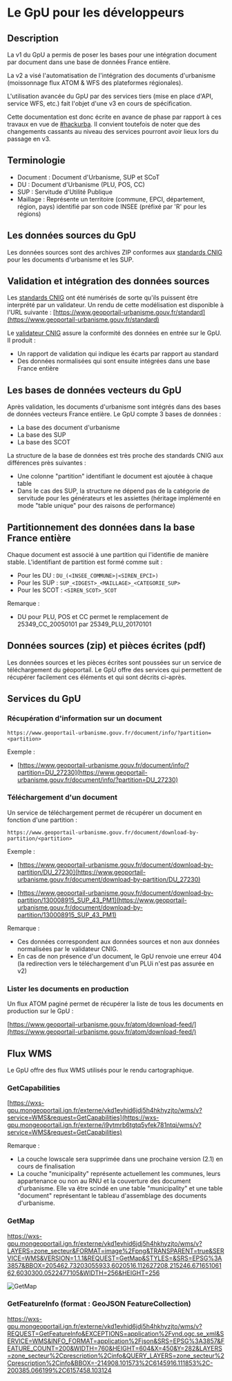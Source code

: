 # Le GpU pour les développeurs

## Description

La v1 du GpU a permis de poser les bases pour une intégration document par document dans une base de données France entière.

La v2 a visé l'automatisation de l'intégration des documents d'urbanisme (moissonnage flux ATOM & WFS des plateformes régionales).

L'utilisation avancée du GpU par des services tiers (mise en place d'API, service WFS, etc.) fait l'objet d'une v3 en cours de spécification.

Cette documentation est donc écrite en avance de phase par rapport à ces travaux en vue de [#hackurba](https://twitter.com/hashtag/hackurba?lang=fr). Il convient toutefois de noter que des changements cassants au niveau des services pourront avoir lieux lors du passage en v3.


## Terminologie

* Document : Document d'Urbanisme, SUP et SCoT
* DU : Document d'Urbanisme (PLU, POS, CC)
* SUP : Servitude d'Utilité Publique
* Maillage : Représente un territoire (commune, EPCI, département, région, pays) identifié par son code INSEE (préfixé par 'R' pour les régions)


## Les données sources du GpU

Les données sources sont des archives ZIP conformes aux [standards CNIG](http://cnig.gouv.fr/?page_id=2732) pour les documents d'urbanisme et les SUP.


## Validation et intégration des données sources

Les [standards CNIG](http://cnig.gouv.fr/?page_id=2732) ont été numérisés de sorte qu'ils puissent être interprété par un validateur. Un rendu de cette modélisation est disponible à l'URL suivante : [https://www.geoportail-urbanisme.gouv.fr/standard](https://www.geoportail-urbanisme.gouv.fr/standard)

Le [validateur CNIG](https://github.com/IGNF/validator) assure la conformité des données en entrée sur le GpU. Il produit :

* Un rapport de validation qui indique les écarts par rapport au standard
* Des données normalisées qui sont ensuite intégrées dans une base France entière

## Les bases de données vecteurs du GpU

Après validation, les documents d'urbanisme sont intégrés dans des bases de données vecteurs France entière. Le GpU compte 3 bases de données :

* La base des document d'urbanisme
* La base des SUP
* La base des SCOT

La structure de la base de données est très proche des standards CNIG aux différences près suivantes :

* Une colonne "partition" identifiant le document est ajoutée à chaque table
* Dans le cas des SUP, la structure ne dépend pas de la catégorie de servitude pour les générateurs et les assiettes (héritage implémenté en mode "table unique" pour des raisons de performance)

## Partitionnement des données dans la base France entière

Chaque document est associé à une partition qui l'identifie de manière stable. L'identifiant de partition est formé comme suit :

* Pour les DU : ```DU_(<INSEE_COMMUNE>|<SIREN_EPCI>)```
* Pour les SUP : ```SUP_<IDGEST>_<MAILLAGE>_<CATEGORIE_SUP>```
* Pour les SCOT : ```<SIREN_SCOT>_SCOT```

Remarque :

* DU pour PLU, POS et CC permet le remplacement de 25349_CC_20050101 par 25349_PLU_20170101


## Données sources (zip) et pièces écrites (pdf)

Les données sources et les pièces écrites sont poussées sur un service de téléchargement du géoportail. Le GpU offre des services qui permettent de récupérer facilement ces éléments et qui sont décrits ci-après.


## Services du GpU

### Récupération d'information sur un document

```
https://www.geoportail-urbanisme.gouv.fr/document/info/?partition=<partition>
```

Exemple :

* [https://www.geoportail-urbanisme.gouv.fr/document/info/?partition=DU_27230](https://www.geoportail-urbanisme.gouv.fr/document/info/?partition=DU_27230)

### Téléchargement d'un document

Un service de téléchargement permet de récupérer un document en fonction d'une partition :

```
https://www.geoportail-urbanisme.gouv.fr/document/download-by-partition/<partition>
```

Exemple :

* [https://www.geoportail-urbanisme.gouv.fr/document/download-by-partition/DU_27230](https://www.geoportail-urbanisme.gouv.fr/document/download-by-partition/DU_27230)

* [https://www.geoportail-urbanisme.gouv.fr/document/download-by-partition/130008915_SUP_43_PM1](https://www.geoportail-urbanisme.gouv.fr/document/download-by-partition/130008915_SUP_43_PM1)

Remarque :

* Ces données correspondent aux données sources et non aux données normalisées par le validateur CNIG.
* En cas de non présence d'un document, le GpU renvoie une erreur 404 (la redirection vers le téléchargement d'un PLUi n'est pas assurée en v2)


### Lister les documents en production

Un flux ATOM paginé permet de récupérer la liste de tous les documents en production sur le GpU :

[https://www.geoportail-urbanisme.gouv.fr/atom/download-feed/](https://www.geoportail-urbanisme.gouv.fr/atom/download-feed/)



## Flux WMS

Le GpU offre des flux WMS utilisés pour le rendu cartographique.

### GetCapabilities

[https://wxs-gpu.mongeoportail.ign.fr/externe/vkd1evhid6jdj5h4hkhyzjto/wms/v?service=WMS&request=GetCapabilities](https://wxs-gpu.mongeoportail.ign.fr/externe/i9ytmrb6tgtq5yfek781ntqi/wms/v?service=WMS&request=GetCapabilities)

Remarque :

* La couche lowscale sera supprimée dans une prochaine version (2.1) en cours de finalisation
* La couche "municipality" représente actuellement les communes, leurs appartenance ou non au RNU et la couverture des document d'urbanisme. Elle va être scindé en une table "municipality" et une table "document" représentant le tableau d'assemblage des documents d'urbanisme.


### GetMap

https://wxs-gpu.mongeoportail.ign.fr/externe/vkd1evhid6jdj5h4hkhyzjto/wms/v?LAYERS=zone_secteur&FORMAT=image%2Fpng&TRANSPARENT=true&SERVICE=WMS&VERSION=1.1.1&REQUEST=GetMap&STYLES=&SRS=EPSG%3A3857&BBOX=205462.73203055933,6020516.112627208,215246.67165106162,6030300.0522477105&WIDTH=256&HEIGHT=256

![GetMap](https://wxs-gpu.mongeoportail.ign.fr/externe/i9ytmrb6tgtq5yfek781ntqi/wms/v?LAYERS=zone_secteur&FORMAT=image%2Fpng&TRANSPARENT=true&SERVICE=WMS&VERSION=1.1.1&REQUEST=GetMap&STYLES=&SRS=EPSG%3A3857&BBOX=205462.73203055933,6020516.112627208,215246.67165106162,6030300.0522477105&WIDTH=256&HEIGHT=256)


### GetFeatureInfo (format : GeoJSON FeatureCollection)

https://wxs-gpu.mongeoportail.ign.fr/externe/vkd1evhid6jdj5h4hkhyzjto/wms/v?REQUEST=GetFeatureInfo&EXCEPTIONS=application%2Fvnd.ogc.se_xml&SERVICE=WMS&INFO_FORMAT=application%2Fjson&SRS=EPSG%3A3857&FEATURE_COUNT=200&WIDTH=760&HEIGHT=604&X=450&Y=282&LAYERS=zone_secteur%2Cprescription%2Cinfo&QUERY_LAYERS=zone_secteur%2Cprescription%2Cinfo&BBOX=-214908.101573%2C6145916.111853%2C-200385.066199%2C6157458.103124
